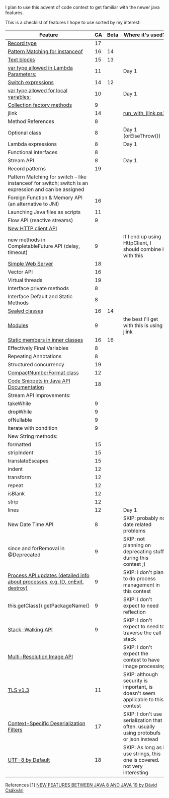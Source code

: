 I plan to use this advent of code contest to get familiar with the newer java features.

This is a checklist of features I hope to use sorted by my interest:

| Feature                                                                                                                      | GA | Beta | Where it's used?                                                                    |
|------------------------------------------------------------------------------------------------------------------------------|----|------|-------------------------------------------------------------------------------------|
| [Record type](https://openjdk.java.net/jeps/395)                                                                             | 17 |      |                                                                                     |
| [Pattern Matching for instanceof](https://openjdk.java.net/jeps/394)                                                         | 16 | 14   |                                                                                     |
| [Text blocks](https://openjdk.java.net/jeps/378)                                                                             | 15 | 13   |                                                                                     |
| [var type allowed in Lambda Parameters:](http://openjdk.java.net/jeps/323)                                                   | 11 |      | Day 1                                                                               |
| [Switch expressions](https://openjdk.java.net/jeps/361)                                                                      | 14 | 12   |                                                                                     |
| [var type allowed for local variables:](http://openjdk.java.net/jeps/286)                                                    | 10 |      | Day 1                                                                               |
| [Collection factory methods](https://openjdk.java.net/jeps/269)                                                              | 9  |      |                                                                                     |
| jlink                                                                                                                        | 14 |      | [run_with_jlink.ps1](run_with_jlink.ps1)                                                                                    |
| Method References                                                                                                            | 8  |      |                                                                                     |
| Optional class                                                                                                               | 8  |      | Day 1  (orElseThrow())                                                              |
| Lambda expressions                                                                                                           | 8  |      | Day 1                                                                               |
| Functional interfaces                                                                                                        | 8  |      |                                                                                     |
| Stream API                                                                                                                   | 8  |      | Day 1                                                                               |
| Record patterns                                                                                                              | 19 |      |                                                                                     |
| Pattern Matching for switch – like instanceof for switch; switch is an expression and can be assigned                        |    |      |                                                                                     |
| Foreign Function & Memory API (an alternative to JNI)                                                                        | 16 |      |                                                                                     |
| Launching Java files as scripts                                                                                              | 11 |      |                                                                                     |
| Flow API (reactive streams)                                                                                                  | 9  |      |                                                                                     |
| [New HTTP client API](https://docs.oracle.com/en/java/javase/11/docs/api/java.net.http/java/net/http/HttpClient.html)        |    |      |                                                                                     |
| new methods in CompletableFuture API (delay, timeout)                                                                        | 9  |      | If I end up using HttpClient, I should combine it with this                         |
| [Simple Web Server](https://openjdk.java.net/jeps/408)                                                                       | 18 |      |                                                                                     |
| Vector API                                                                                                                   | 16 |      |
| Virtual threads                                                                                                              | 19 |      |
| Interface private methods                                                                                                    | 8  |      |                                                                                     |
| Interface Default and Static Methods                                                                                         | 8  |      |                                                                                     |
| [Sealed classes](https://openjdk.java.net/jeps/409)                                                                          | 16 | 14   |                                                                                     |
| [Modules](https://openjdk.java.net/jeps/261)                                                                                 | 9  |      | the best i'll get with this is using jlink                                          |
| [Static members in inner classes](https://openjdk.java.net/jeps/409)                                                         | 16 | 16   |                                                                                     |
| Effectively Final Variables                                                                                                  | 8  |      |                                                                                     |
| Repeating Annotations                                                                                                        | 8  |      |                                                                                     |
| Structured concurrency                                                                                                       | 19 |      |                                                                                     |
| [CompactNumberFormat class](https://docs.oracle.com/en/java/javase/12/docs/api/java.base/java/text/CompactNumberFormat.html) | 12 |      |                                                                                     |
| [Code Snippets in Java API Documentation](https://openjdk.java.net/jeps/413)                                                 | 18 |      |                                                                                     |
| Stream API improvements:                                                                                                     |    |      |                                                                                     |
| takeWhile                                                                                                                    | 9  |      |                                                                                     |
| dropWhile                                                                                                                    | 9  |      |                                                                                     |
| ofNullable                                                                                                                   | 9  |      |                                                                                     |
| iterate with condition                                                                                                       | 9  |      |                                                                                     |
| New String methods:                                                                                                          |    |      |                                                                                     |
| formatted                                                                                                                    | 15 |      |                                                                                     |
| stripIndent                                                                                                                  | 15 |      |                                                                                     |
| translateEscapes                                                                                                             | 15 |      |                                                                                     |
| indent                                                                                                                       | 12 |      |                                                                                     |
| transform                                                                                                                    | 12 |      |                                                                                     |
| repeat                                                                                                                       | 12 |      |                                                                                     |
| isBlank                                                                                                                      | 12 |      |                                                                                     |
| strip                                                                                                                        | 12 |      |                                                                                     |
| lines                                                                                                                        | 12 |      | Day 1                                                                               |
| New Date Time API                                                                                                            | 8  |      | SKIP: probably no date related problems                                             |
| since and forRemoval in @Deprecated                                                                                          | 9  |      | SKIP: not planning on deprecating stuff during this contest ;)                      |
| [Process API updates (detailed info about processes, e.g. ID, onExit, destroy)](https://openjdk.java.net/jeps/102)           | 9  |      | SKIP: I don't plan to do process management in this contest                         |
| this.getClass().getPackageName()                                                                                             | 9  |      | SKIP: I don't expect to need reflection                                             |
| [Stack-Walking API](https://openjdk.java.net/jeps/259)                                                                       | 9  |      | SKIP: I don't expect to need to traverse the call stack                             |
| [Multi-Resolution Image API](https://docs.oracle.com/javase/9/docs/api/java/awt/image/MultiResolutionImage.html)             |    |      | SKIP: I don't expect the contest to have image processing                           |
| [TLS v1.3](https://openjdk.java.net/jeps/332)                                                                                | 11 |      | SKIP: although security is important, is doesn't seem applicable to this contest    |
| [Context-Specific Deserialization Filters](https://openjdk.java.net/jeps/415)                                                | 17 |      | SKIP: I don't use serialization that often. usually using protobufs or json instead |
| [UTF-8 by Default](https://openjdk.java.net/jeps/400)                                                                        | 18 |      | SKIP: As long as I use strings, this one is covered. not very interesting           |

References
[1]  [NEW FEATURES BETWEEN JAVA 8 AND JAVA 19 by Dávid Csákvári](https://ondro.inginea.eu/index.php/new-features-in-java-versions-since-java-8/)

